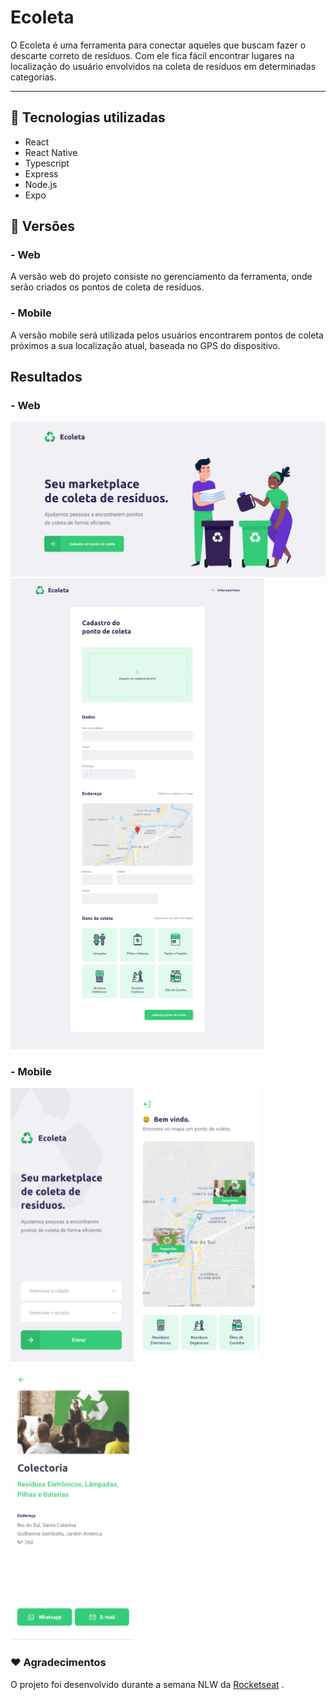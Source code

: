 # Ecoleta  #
O Ecoleta é uma ferramenta para conectar aqueles que buscam fazer o descarte
correto de resíduos. Com ele fica fácil encontrar lugares na localização do usuário envolvidos na coleta de resíduos em determinadas categorias. 

------------------------------------
 ## 🌼  Tecnologias utilizadas ##
* React
* React Native
* Typescript
* Express
* Node.js
* Expo

 ## 🌼  Versões ##
### - Web ###
A versão web do projeto consiste no gerenciamento da ferramenta, onde serão criados os pontos de coleta de resíduos.

### - Mobile ###
A versão mobile será utilizada pelos usuários encontrarem pontos de coleta próximos a sua localização atual, baseada no GPS do dispositivo. 

## Resultados ##
### - Web ###

![previews/web/web-1](previews/web/web-1.png)
![previews/web/web-2](previews/web/web-2.png)

### - Mobile ###

![previews/mobile/web-1](previews/mobile/mobile-1.png)
![previews/mobile/web-2](previews/mobile/mobile-2.png)
![previews/mobile/web-1](previews/mobile/mobile-3.png)

### ❤️ Agradecimentos ###

O projeto foi desenvolvido durante a semana NLW da 
[Rocketseat](https://rocketseat.com.br) 
.
